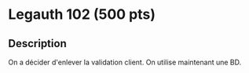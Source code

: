 # Legauth 102 (500 pts)
## Description
On a décider d'enlever la validation client. On utilise maintenant une BD.
